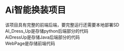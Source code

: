 # Ai智能换装项目
该项目具有完整的前端后端，要完整运行还需要本地部署SD \
AI_Dress_Up是存储python后端部分的代码 \
AiDressUp是存储Java后端部分的代码 \
WebPage是存储前端代码 
